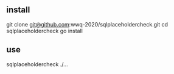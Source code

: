 ## install
git clone git@github.com:wwq-2020/sqlplaceholdercheck.git
cd sqlplaceholdercheck
go install

## use
sqlplaceholdercheck ./...
